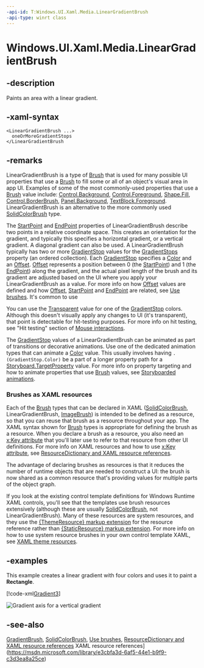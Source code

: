 ```yaml
---
-api-id: T:Windows.UI.Xaml.Media.LinearGradientBrush
-api-type: winrt class
---
```


<!-- Class syntax.
public class LinearGradientBrush : Windows.UI.Xaml.Media.GradientBrush, Windows.UI.Xaml.Media.ILinearGradientBrush
-->

# Windows.UI.Xaml.Media.LinearGradientBrush

## -description
Paints an area with a linear gradient.

## -xaml-syntax
```xaml
<LinearGradientBrush ...>
  oneOrMoreGradientStops
</LinearGradientBrush
```


## -remarks
LinearGradientBrush is a type of [Brush](brush.md) that is used for many possible UI properties that use a [Brush](brush.md) to fill some or all of an object's visual area in app UI. Examples of some of the most commonly-used properties that use a [Brush](brush.md) value include: [Control.Background](../windows.ui.xaml.controls/control_background.md), [Control.Foreground](../windows.ui.xaml.controls/control_foreground.md), [Shape.Fill](../windows.ui.xaml.shapes/shape_fill.md), [Control.BorderBrush](../windows.ui.xaml.controls/control_borderbrush.md), [Panel.Background](../windows.ui.xaml.controls/panel_background.md), [TextBlock.Foreground](../windows.ui.xaml.controls/textblock_foreground.md). LinearGradientBrush is an alternative to the more commonly used [SolidColorBrush](solidcolorbrush.md) type.

The [StartPoint](lineargradientbrush_startpoint.md) and [EndPoint](lineargradientbrush_endpoint.md) properties of LinearGradientBrush describe two points in a relative coordinate space. This creates an orientation for the gradient, and typically this specifies a horizontal gradient, or a vertical gradient. A diagonal gradient can also be used. A LinearGradientBrush typically has two or more [GradientStop](gradientstop.md) values for the [GradientStops](gradientbrush_gradientstops.md) property (an ordered collection). Each [GradientStop](gradientstop.md) specifies a [Color](gradientstop_color.md) and an [Offset](gradientstop_offset.md). [Offset](gradientstop_offset.md) represents a position between 0 (the [StartPoint](lineargradientbrush_startpoint.md)) and 1 (the [EndPoint](lineargradientbrush_endpoint.md)) along the gradient, and the actual pixel length of the brush and its gradient are adjusted based on the UI where you apply your LinearGradientBrush as a value. For more info on how [Offset](gradientstop_offset.md) values are defined and how [Offset](gradientstop_offset.md), [StartPoint](lineargradientbrush_startpoint.md) and [EndPoint](lineargradientbrush_endpoint.md) are related, see [Use brushes](https://msdn.microsoft.com/library/02141f86-355e-4046-86ea-2a89d615b7db). It's common to use

You can use the [Transparent](../windows.ui/colors_transparent.md) value for one of the [GradientStop](gradientstop.md) colors. Although this doesn't visually apply any changes to UI (it's transparent), that point is detectable for hit-testing purposes. For more info on hit testing, see "Hit testing" section of [Mouse interactions](https://msdn.microsoft.com/library/c8a158ef-70a9-4ba2-a270-7d08125700ac).

The [GradientStop](gradientstop.md) values of a LinearGradientBrush can be animated as part of transitions or decorative animations. Use one of the dedicated animation types that can animate a [Color](../windows.ui/color.md) value. This usually involves having `.(GradientStop.Color)` be a part of a longer property path for a [Storyboard.TargetProperty](../windows.ui.xaml.media.animation/storyboard_targetproperty.md) value. For more info on property targeting and how to animate properties that use [Brush](brush.md) values, see [Storyboarded animations](https://msdn.microsoft.com/library/0cbceea0-2b0e-44a1-a09a-f7a939632f3a).

### Brushes as XAML resources

Each of the [Brush](brush.md) types that can be declared in XAML ([SolidColorBrush](solidcolorbrush.md), LinearGradientBrush, [ImageBrush](imagebrush.md)) is intended to be defined as a resource, so that you can reuse that brush as a resource throughout your app. The XAML syntax shown for [Brush](brush.md) types is appropriate for defining the brush as a resource. When you declare a brush as a resource, you also need an [x:Key attribute](https://msdn.microsoft.com/library/141fc5af-80ee-4401-8a1b-17cb22c2277a) that you'll later use to refer to that resource from other UI definitions. For more info on XAML resources and how to use [x:Key attribute](https://msdn.microsoft.com/library/141fc5af-80ee-4401-8a1b-17cb22c2277a), see [ResourceDictionary and XAML resource references](https://msdn.microsoft.com/library/e3cbfa3d-6af5-44e1-b9f9-c3d3ea8a25ce).

The advantage of declaring brushes as resources is that it reduces the number of runtime objects that are needed to construct a UI: the brush is now shared as a common resource that's providing values for multiple parts of the object graph.

If you look at the existing control template definitions for Windows Runtime XAML controls, you'll see that the templates use brush resources extensively (although these are usually [SolidColorBrush](solidcolorbrush.md), not LinearGradientBrush). Many of these resources are system resources, and they use the [{ThemeResource} markup extension](https://msdn.microsoft.com/library/8a1c79d2-9566-44aa-b8e1-cc7adad1bcc5) for the resource reference rather than [{StaticResource} markup extension](https://msdn.microsoft.com/library/d50349b5-4588-4ebd-9458-75f629ccc395). For more info on how to use system resource brushes in your own control template XAML, see [XAML theme resources](https://msdn.microsoft.com/library/41b87dbf-e7a2-44e9-beba-af6eebabb81b).

## -examples
This example creates a linear gradient with four colors and uses it to paint a **Rectangle**.



[!code-xml[Gradient3](../windows.ui.xaml.media/code/Gradients/csharp/Page2.xaml#SnippetGradient3)]

<img alt="Gradient axis for a vertical gradient" src="Images/graphicsmm_verticalgradient.png" />

## -see-also
[GradientBrush](gradientbrush.md), [SolidColorBrush](solidcolorbrush.md), [Use brushes](https://msdn.microsoft.com/library/02141f86-355e-4046-86ea-2a89d615b7db), [ResourceDictionary and XAML resource references](https://msdn.microsoft.com/library/e3cbfa3d-6af5-44e1-b9f9-c3d3ea8a25ce)
 XAML resource references](https://msdn.microsoft.com/library/e3cbfa3d-6af5-44e1-b9f9-c3d3ea8a25ce)
